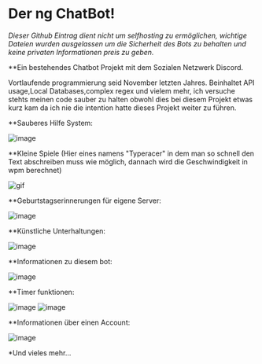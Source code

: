 # Der ng ChatBot!

*Dieser Github Eintrag dient nicht um selfhosting zu ermöglichen, wichtige Dateien wurden ausgelassen um die Sicherheit des Bots zu behalten und keine privaten Informationen preis zu geben.*



**Ein bestehendes Chatbot Projekt mit dem Sozialen Netzwerk Discord.

Vortlaufende programmierung seid November letzten Jahres.
Beinhaltet API usage,Local Databases,complex regex und vielem mehr, ich versuche stehts meinen code sauber zu halten obwohl dies bei diesem Projekt etwas kurz kam da ich nie die intention hatte dieses Projekt weiter zu führen.

**Sauberes Hilfe System:

![image](https://user-images.githubusercontent.com/76885566/116799797-d4e19980-aafb-11eb-96fe-8dfbb0c42f55.png)

**Kleine Spiele (Hier eines namens "Typeracer" in dem man so schnell den Text abschreiben muss wie möglich, dannach wird die Geschwindigkeit in wpm berechnet)

![gif](https://s3.gifyu.com/images/j72ZhlkFJS.gif)

**Geburtstagserinnerungen für eigene Server:

![image](https://user-images.githubusercontent.com/76885566/116799817-06f2fb80-aafc-11eb-8699-59d3bf9a515f.png)

**Künstliche Unterhaltungen:

![image](https://user-images.githubusercontent.com/76885566/116799845-30138c00-aafc-11eb-9443-f563e0abf7ba.png)

**Informationen zu diesem bot:

![image](https://user-images.githubusercontent.com/76885566/116799989-63a2e600-aafd-11eb-9d63-07f10d66e4f9.png)

**Timer funktionen:

![image](https://user-images.githubusercontent.com/76885566/116800065-fc396600-aafd-11eb-8f9b-34f2e821757d.png)
![image](https://user-images.githubusercontent.com/76885566/116800107-563a2b80-aafe-11eb-99ef-fa08f6f41f27.png)



**Informationen über einen Account:

![image](https://user-images.githubusercontent.com/76885566/116799968-4110cd00-aafd-11eb-90ca-517a39042906.png)


*Und vieles mehr...
